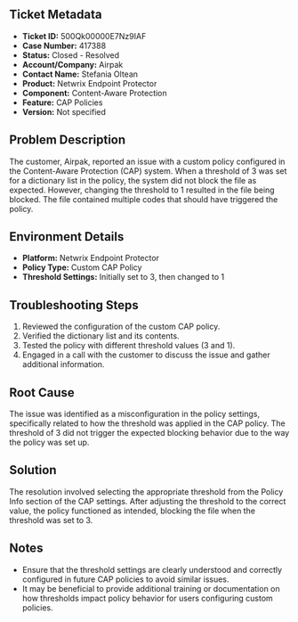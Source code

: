 ## Ticket Metadata
- **Ticket ID:** 500Qk00000E7Nz9IAF
- **Case Number:** 417388
- **Status:** Closed - Resolved
- **Account/Company:** Airpak
- **Contact Name:** Stefania Oltean
- **Product:** Netwrix Endpoint Protector
- **Component:** Content-Aware Protection
- **Feature:** CAP Policies
- **Version:** Not specified

## Problem Description
The customer, Airpak, reported an issue with a custom policy configured in the Content-Aware Protection (CAP) system. When a threshold of 3 was set for a dictionary list in the policy, the system did not block the file as expected. However, changing the threshold to 1 resulted in the file being blocked. The file contained multiple codes that should have triggered the policy.

## Environment Details
- **Platform:** Netwrix Endpoint Protector
- **Policy Type:** Custom CAP Policy
- **Threshold Settings:** Initially set to 3, then changed to 1

## Troubleshooting Steps
1. Reviewed the configuration of the custom CAP policy.
2. Verified the dictionary list and its contents.
3. Tested the policy with different threshold values (3 and 1).
4. Engaged in a call with the customer to discuss the issue and gather additional information.

## Root Cause
The issue was identified as a misconfiguration in the policy settings, specifically related to how the threshold was applied in the CAP policy. The threshold of 3 did not trigger the expected blocking behavior due to the way the policy was set up.

## Solution
The resolution involved selecting the appropriate threshold from the Policy Info section of the CAP settings. After adjusting the threshold to the correct value, the policy functioned as intended, blocking the file when the threshold was set to 3.

## Notes
- Ensure that the threshold settings are clearly understood and correctly configured in future CAP policies to avoid similar issues.
- It may be beneficial to provide additional training or documentation on how thresholds impact policy behavior for users configuring custom policies.